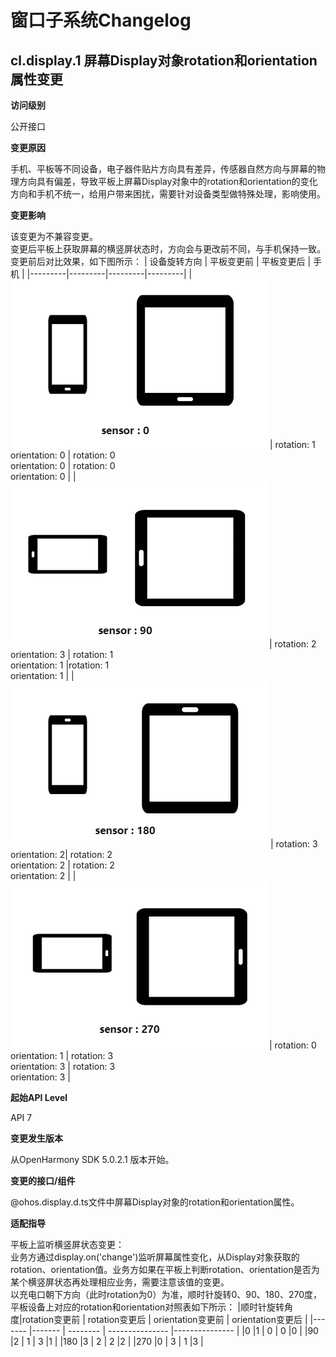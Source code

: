 # 窗口子系统Changelog

## cl.display.1 屏幕Display对象rotation和orientation属性变更

**访问级别**

公开接口

**变更原因**

手机、平板等不同设备，电子器件贴片方向具有差异，传感器自然方向与屏幕的物理方向具有偏差，导致平板上屏幕Display对象中的rotation和orientation的变化方向和手机不统一，给用户带来困扰，需要针对设备类型做特殊处理，影响使用。

**变更影响**

该变更为不兼容变更。 <br>
变更后平板上获取屏幕的横竖屏状态时，方向会与更改前不同，与手机保持一致。
变更前后对比效果，如下图所示：
| 设备旋转方向 | 平板变更前 | 平板变更后 |  手机 |
|---------|---------|---------|---------|
| ![](figures/0.PNG) | rotation: 1 <br> orientation: 0 | rotation: 0 <br> orientation: 0  | rotation: 0 <br> orientation: 0  |
| ![](figures/90.PNG) | rotation: 2 <br> orientation: 3 | rotation: 1 <br> orientation: 1 |rotation: 1 <br> orientation: 1 |
| ![](figures/180.PNG) | rotation: 3 <br> orientation:  2| rotation: 2 <br> orientation: 2 | rotation: 2 <br> orientation: 2 |
| ![](figures/270.PNG) | rotation: 0 <br> orientation: 1 | rotation: 3 <br> orientation: 3 | rotation: 3 <br> orientation: 3 |

**起始API Level**

API 7

**变更发生版本**

从OpenHarmony SDK 5.0.2.1 版本开始。

**变更的接口/组件**

@ohos.display.d.ts文件中屏幕Display对象的rotation和orientation属性。



**适配指导**

平板上监听横竖屏状态变更：<br>
业务方通过display.on('change')监听屏幕属性变化，从Display对象获取的rotation、orientation值。业务方如果在平板上判断rotation、orientation是否为某个横竖屏状态再处理相应业务，需要注意该值的变更。<br>
以充电口朝下方向（此时rotation为0）为准，顺时针旋转0、90、180、270度，平板设备上对应的rotation和orientation对照表如下所示：
|顺时针旋转角度|rotation变更前  | rotation变更后    | orientation变更前  | orientation变更后 |
|-------      |-------        | --------          | ---------------   |---------------   |
|0            |1              |  0                |  0                |0                 |
|90           |2              |  1                |  3                |1                 |
|180          |3              |  2                |  2                |2                 |
|270          |0              |  3                |  1                |3                 |